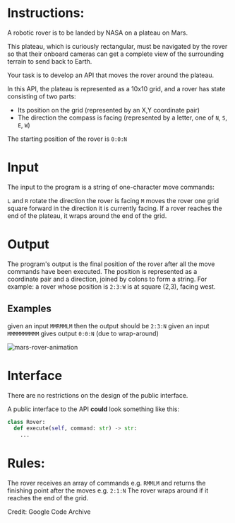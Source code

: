 # Instructions:

A robotic rover is to be landed by NASA on a plateau on Mars.

This plateau, which is curiously rectangular, must be navigated by the rover so that their onboard cameras can get a complete view of the surrounding terrain to send back to Earth.

Your task is to develop an API that moves the rover around the plateau.

In this API, the plateau is represented as a 10x10 grid, and a rover has state consisting of two parts:

- Its position on the grid (represented by an X,Y coordinate pair)
- The direction the compass is facing (represented by a letter, one of  `N`, `S`, `E`, `W`)

The starting position of the rover is `0:0:N`

# Input

The input to the program is a string of one-character move commands:

`L` and `R` rotate the direction the rover is facing
`M` moves the rover one grid square forward in the direction it is currently facing.
If a rover reaches the end of the plateau, it wraps around the end of the grid.

# Output

The program's output is the final position of the rover after all the move commands have been executed. The position is represented as a coordinate pair and a direction, joined by colons to form a string. For example: a rover whose position is `2:3:W` is at square (2,3), facing west.

## Examples
given an input `MMRMMLM` then the output should be `2:3:N`
given an input `MMMMMMMMMM` gives output `0:0:N` (due to wrap-around)

![mars-rover-animation](https://www.codurance.com/hs-fs/hubfs/MarsRoverAnimation.gif?width=1298&name=MarsRoverAnimation.gif)

# Interface

There are no restrictions on the design of the public interface.

A public interface to the API **could** look something like this:

```python
class Rover:
  def execute(self, command: str) -> str:
    ...
```

# Rules:
The rover receives an array of commands e.g. `RMMLM` and returns the finishing point after the moves e.g. `2:1:N`
The rover wraps around if it reaches the end of the grid.

Credit: Google Code Archive
